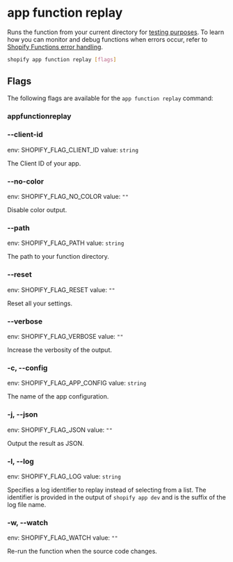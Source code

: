 # app function replay

Runs the function from your current directory for [testing purposes](https://shopify.dev/docs/apps/functions/testing-and-debugging). To learn how you can monitor and debug functions when errors occur, refer to [Shopify Functions error handling](https://shopify.dev/docs/api/functions/errors).

```bash
shopify app function replay [flags]
```

## Flags

The following flags are available for the `app function replay` command:

### appfunctionreplay

### --client-id <value>

env: SHOPIFY_FLAG_CLIENT_ID
value: `string`

The Client ID of your app.

### --no-color

env: SHOPIFY_FLAG_NO_COLOR
value: `""`

Disable color output.

### --path <value>

env: SHOPIFY_FLAG_PATH
value: `string`

The path to your function directory.

### --reset

env: SHOPIFY_FLAG_RESET
value: `""`

Reset all your settings.

### --verbose

env: SHOPIFY_FLAG_VERBOSE
value: `""`

Increase the verbosity of the output.

### -c, --config <value>

env: SHOPIFY_FLAG_APP_CONFIG
value: `string`

The name of the app configuration.

### -j, --json

env: SHOPIFY_FLAG_JSON
value: `""`

Output the result as JSON.

### -l, --log <value>

env: SHOPIFY_FLAG_LOG
value: `string`

Specifies a log identifier to replay instead of selecting from a list. The identifier is provided in the output of `shopify app dev` and is the suffix of the log file name.

### -w, --watch

env: SHOPIFY_FLAG_WATCH
value: `""`

Re-run the function when the source code changes.

